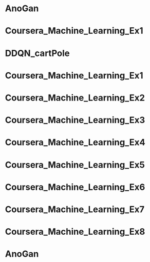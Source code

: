 # AnoGan
# Coursera_Machine_Learning_Ex1
# DDQN_cartPole
# Coursera_Machine_Learning_Ex1
# Coursera_Machine_Learning_Ex2
# Coursera_Machine_Learning_Ex3
# Coursera_Machine_Learning_Ex4
# Coursera_Machine_Learning_Ex5
# Coursera_Machine_Learning_Ex6
# Coursera_Machine_Learning_Ex7
# Coursera_Machine_Learning_Ex8
# AnoGan
